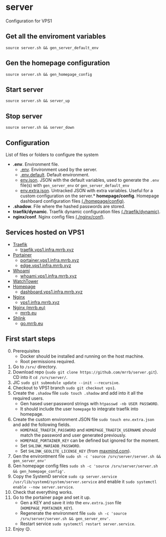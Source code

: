 # server

Configuration for VPS1

## Get all the enviroment variables

```
source server.sh && gen_server_default_env
```

## Gen the homepage configuration

```
source server.sh && gen_homepage_config
```

## Start server

```
source server.sh && server_up
```

## Stop server

```
source server.sh && server_down
```

## Configuration

List of files or folders to configure the system

* __**.env**__. Environment file.
  * [.env](). Environment used by the server.
  * [.env.default](.env.default). Default environment.
  * [env.json](env.json). JSON with the default variables, used to generate the `.env` file(s) with `gen_server_env` or `gen_server_default_env`
  * [env.extra.json](). Untracked JSON with extra variables. Useful for a custom configuration on the server.* __**homepage/config**__. Homepage dashboard configuration files [(./homepage/config)](homepage/config).
* __**.shadow**__. File where the hashed passwords are stored.
* __**traefik/dynamic**__. Traefik dynamic configuration files [(./traefik/dynamic)](traefik/dynamic).
* __**nginx/conf**__. Nginx config files [(./nginx/conf)](nginx/conf).

## Services hosted on VPS1

* [Traefik](traefik)
  * [traefik.vps1.infra.mrrb.xyz](https://traefik.vps1.infra.mrrb.xyz)
* [Portainer](portainer)
  * [portainer.vps1.infra.mrrb.xyz](https://portainer.vps1.infra.mrrb.xyz)
  * [edge.vps1.infra.mrrb.xyz](https://edge.vps1.infra.mrrb.xyz)
* [Whoami](whoami)
  * [whoami.vps1.infra.mrrb.xyz](https://whoami.vps1.infra.mrrb.xyz)
* [WatchTower](watchtower)
* [Homepage](homepage)
  * [dashboard.vps1.infra.mrrb.xyz](https://dashboard.vps1.infra.mrrb.xyz)
* [Nginx](nginx)
  * [vps1.infra.mrrb.xyz](https://vps1.infra.mrrb.xyz)
* [Nginx (mrrb.eu)](nginx_mrrb_eu)
  * [mrrb.eu](https://mrrb.eu) 
* [Shlink](shlink)
  * [go.mrrb.eu](https://go.mrrb.eu) 

## First start steps

0. Prerequisites
   * Docker should be installed and running on the host machine.
   * Root permissions required.
1. Go to `/srv/` directory.
2. Download repo (`sudo git clone https://github.com/mrrb/server.git`). CD into it `cd /srv/server/`.
3. JIC `sudo git submodule update --init --recursive`.
4. Checkout to VPS1 branch `sudo git checkout vps1`.
5. Create the `.shadow` file `sudo touch .shadow` and add into it all the required users.
   * Gen hased user:password strings with `htpasswd -nb USER PASSWORD`.
   * It should include the user `homepage` to integrate traefik into homepage.
6. Create the custom environment JSON file `sudo touch env.extra.json` and add the following fields.
   * `HOMEPAGE_TRAEFIK_PASSWORD` and `HOMEPAGE_TRAEFIK_USERNAME` should match the password and user generated previously.
   * `HOMEPAGE_PORTAINER_KEY` can be defined but ignored for the moment.
   * Set `SHLINK_MARIADB_PASSWORD`.
   * Set `SHLINK_GEOLITE_LICENSE_KEY` (from [maxmind.com](https://maxmind.com)).
7. Gen the environtment file `sudo sh -c 'source /srv/server/server.sh && gen_server_env'`
8. Gen homepage config files `sudo sh -c 'source /srv/server/server.sh && gen_homepage_config'`.
9. Copy the SystemD service `sudo cp server.service /usr/lib/systemd/system/server.service` and enable it `sudo systemctl enable --now server.service`.
10. Check that everything works.
11. Go to the portainer page and set it up.
    * Gen a KEY and save it into the `env.extra.json` file (`HOMEPAGE_PORTAINER_KEY`).
    * Regenerate the environment file `sudo sh -c 'source /srv/server/server.sh && gen_server_env'`.
    * Restart service `sudo systemctl restart server.service`.
12. Enjoy 😉.
